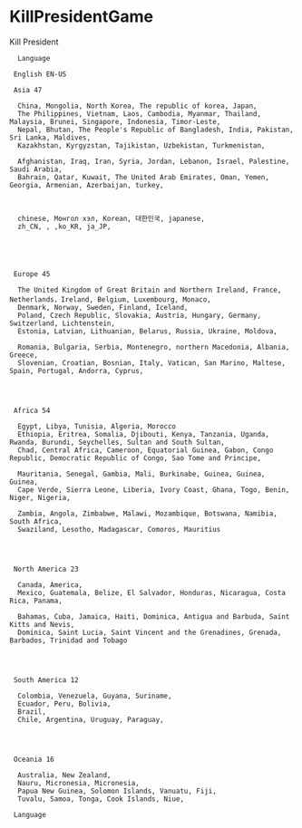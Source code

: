 # KillPresidentGame
Kill President
  
      Language
     
     English EN-US 
     
     Asia 47

      China, Mongolia, North Korea, The republic of korea, Japan, 
      The Philippines, Vietnam, Laos, Cambodia, Myanmar, Thailand, Malaysia, Brunei, Singapore, Indonesia, Timor-Leste,
      Nepal, Bhutan, The People's Republic of Bangladesh, India, Pakistan, Sri Lanka, Maldives,
      Kazakhstan, Kyrgyzstan, Tajikistan, Uzbekistan, Turkmenistan,
      
      Afghanistan, Iraq, Iran, Syria, Jordan, Lebanon, Israel, Palestine, Saudi Arabia, 
      Bahrain, Qatar, Kuwait, The United Arab Emirates, Oman, Yemen, Georgia, Armenian, Azerbaijan, turkey,
      
      
      
      chinese, Монгол хэл, Korean, 대한민국, japanese,
      zh_CN, , ,ko_KR, ja_JP,
      
      
      
      
      
     Europe 45
     
      The United Kingdom of Great Britain and Northern Ireland, France, Netherlands，Ireland, Belgium, Luxembourg, Monaco, 
      Denmark, Norway, Sweden, Finland, Iceland, 
      Poland, Czech Republic, Slovakia, Austria, Hungary, Germany, Switzerland, Lichtenstein,
      Estonia, Latvian, Lithuanian, Belarus, Russia, Ukraine, Moldova,
      
      Romania, Bulgaria, Serbia, Montenegro, northern Macedonia, Albania, Greece,
      Slovenian, Croatian, Bosnian, Italy, Vatican, San Marino, Maltese, Spain, Portugal, Andorra, Cyprus,
     
     
     
     
     Africa 54
     
      Egypt, Libya, Tunisia, Algeria, Morocco
      Ethiopia, Eritrea, Somalia, Djibouti, Kenya, Tanzania, Uganda, Rwanda, Burundi, Seychelles, Sultan and South Sultan,
      Chad, Central Africa, Cameroon, Equatorial Guinea, Gabon, Congo Republic, Democratic Republic of Congo, Sao Tome and Principe,
      
      Mauritania, Senegal, Gambia, Mali, Burkinabe, Guinea, Guinea, Guinea, 
      Cape Verde, Sierra Leone, Liberia, Ivory Coast, Ghana, Togo, Benin, Niger, Nigeria,
      
      Zambia, Angola, Zimbabwe, Malawi, Mozambique, Botswana, Namibia, South Africa, 
      Swaziland, Lesotho, Madagascar, Comoros, Mauritius
      
      
      
      
     North America 23
      
      Canada, America,
      Mexico, Guatemala, Belize, El Salvador, Honduras, Nicaragua, Costa Rica, Panama,
      
      Bahamas, Cuba, Jamaica, Haiti, Dominica, Antigua and Barbuda, Saint Kitts and Nevis, 
      Dominica, Saint Lucia, Saint Vincent and the Grenadines, Grenada, Barbados, Trinidad and Tobago
      
      
      
     
     South America 12
     
      Colombia, Venezuela, Guyana, Suriname,
      Ecuador, Peru, Bolivia,
      Brazil,
      Chile, Argentina, Uruguay, Paraguay,
      
      
      
     
     Oceania 16
      
      Australia, New Zealand,
      Nauru, Micronesia, Micronesia,
      Papua New Guinea, Solomon Islands, Vanuatu, Fiji,
      Tuvalu, Samoa, Tonga, Cook Islands, Niue,
      
     Language


